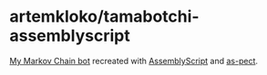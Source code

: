 # artemkloko/tamabotchi-assemblyscript

[My Markov Chain bot] recreated with [AssemblyScript] and [as-pect].

[My Markov Chain bot]: https://github.com/artemkloko/tamabotchi
[AssemblyScript]: https://github.com/AssemblyScript/assemblyscript
[as-pect]: https://github.com/jtenner/as-pect